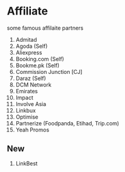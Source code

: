 
# Affiliate
some famous affilaite partners

1. Admitad
2. Agoda (Self)
3. Aliexpress
4. Booking.com (Self)
5. Bookme.pk (Self)
6. Commission Junction [CJ]
7. Daraz (Self)
8. DCM Network
9. Emirates
10. Impact
11. Involve Asia
12. Linkbux
13. Optimise
14. Partnerize (Foodpanda, Etihad, Trip.com)
15. Yeah Promos

## New
1. LinkBest


